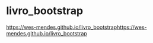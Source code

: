 # livro_bootstrap
https://wes-mendes.github.io/livro_bootstraphttps://wes-mendes.github.io/livro_bootstrap
